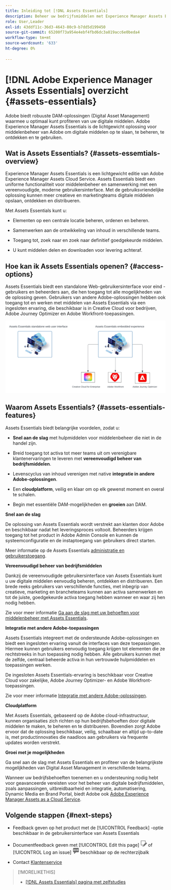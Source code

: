 ```yaml
---
title: Inleiding tot [!DNL Assets Essentials]
description: Beheer uw bedrijfsmiddelen met Experience Manager Assets Essentials, een lichtgewicht Digital Asset Management-tool die in Experience Cloud-toepassingen werkt.
role: User,Leader
exl-id: 43ddf11c-36d3-4643-80c9-b7dd5d199450
source-git-commit: 65200f73a954e4ebf4fbd6dc3a819acc6e0beda4
workflow-type: tm+mt
source-wordcount: '633'
ht-degree: 0%

---
```


# [!DNL Adobe Experience Manager Assets Essentials] overzicht {#assets-essentials}

<!-- TBD: Update this banner to remove Beta label. 
![Banner image for beta docs](assets/do-not-localize/banner-image-beta-docs.png)

-->

Adobe biedt robuuste DAM-oplossingen (Digital Asset Management) waarmee u optimaal kunt profiteren van uw digitale middelen. Adobe Experience Manager Assets Essentials is de lichtgewicht oplossing voor middelenbeheer van Adobe om digitale middelen op te slaan, te beheren, te ontdekken en te gebruiken.

## Wat is Assets Essentials? {#assets-essemtials-overview}

Experience Manager Assets Essentials is een lichtgewicht editie van Adobe Experience Manager Assets Cloud Service. Assets Essentials biedt een uniforme functionaliteit voor middelenbeheer en samenwerking met een vereenvoudigde, moderne gebruikersinterface. Met de gebruiksvriendelijke oplossing kunnen meer creatieve en marketingteams digitale middelen opslaan, ontdekken en distribueren.

Met Assets Essentials kunt u:

* Elementen op een centrale locatie beheren, ordenen en beheren.

* Samenwerken aan de ontwikkeling van inhoud in verschillende teams.

* Toegang tot, zoek naar en zoek naar definitief goedgekeurde middelen.

* U kunt middelen delen en downloaden voor levering achteraf.

## Hoe kan ik Assets Essentials openen? {#access-options}

Assets Essentials biedt een standalone Web-gebruikersinterface voor eind - gebruikers en beheerders aan, die hen toegang tot alle mogelijkheden van de oplossing geven. Gebruikers van andere Adobe-oplossingen hebben ook toegang tot en werken met middelen van Assets Essentials via een ingesloten ervaring, die beschikbaar is in Creative Cloud voor bedrijven, Adobe Journey Optimizer en Adobe Workfront-toepassingen.

![Integratie met andere oplossingen](assets/assets-essentials-integration.svg)

## Waarom Assets Essentials? {#assets-essentials-features}

Assets Essentials biedt belangrijke voordelen, zodat u:

* **Snel aan de slag** met hulpmiddelen voor middelenbeheer die niet in de handel zijn.

* Breid toegang tot activa tot meer teams uit om verenigbare klantenervaringen te leveren met **vereenvoudigd beheer van bedrijfsmiddelen**.

* Levenscyclus van inhoud verenigen met native **integratie in andere Adobe-oplossingen**.

* Een **cloudplatform**, veilig en klaar om op elk gewenst moment en overal te schalen.

* Begin met essentiële DAM-mogelijkheden en **groeien** aan DAM.

**Snel aan de slag**

De oplossing van Assets Essentials wordt verstrekt aan klanten door Adobe en beschikbaar nadat het leveringsproces voltooit. Beheerders krijgen toegang tot het product in Adobe Admin Console en kunnen de systeemconfiguratie en de instaptoegang van gebruikers direct starten.

Meer informatie op de Assets Essentials [administratie en gebruikerstoegang](deploy-administer.md).

**Vereenvoudigd beheer van bedrijfsmiddelen**

Dankzij de vereenvoudigde gebruikersinterface van Assets Essentials kunt u uw digitale middelen eenvoudig beheren, ontdekken en distribueren. Een brede reeks gebruikers van verschillende functies, met inbegrip van creatieve, marketing en brancheteams kunnen aan activa samenwerken en tot de juiste, goedgekeurde activa toegang hebben wanneer en waar zij hen nodig hebben.

Zie voor meer informatie [Ga aan de slag met uw behoeften voor middelenbeheer met Assets Essentials](get-started.md).

**Integratie met andere Adobe-toepassingen**

Assets Essentials integreert met de ondersteunde Adobe-oplossingen en biedt een ingesloten ervaring vanuit de interfaces van deze toepassingen. Hiermee kunnen gebruikers eenvoudig toegang krijgen tot elementen die ze rechtstreeks in hun toepassing nodig hebben. Alle gebruikers kunnen met de zelfde, centraal beheerde activa in hun vertrouwde hulpmiddelen en toepassingen werken.

De ingesloten Assets Essentials-ervaring is beschikbaar voor Creative Cloud voor zakelijke, Adobe Journey Optimizer- en Adobe Workfront-toepassingen.

Zie voor meer informatie [Integratie met andere Adobe-oplossingen](integration.md).

**Cloudplatform**

Met Assets Essentials, gebaseerd op de Adobe cloud-infrastructuur, kunnen organisaties zich richten op hun bedrijfsbehoeften door digitale middelen te maken, te beheren en te distribueren. Bovendien zorgt Adobe ervoor dat de oplossing beschikbaar, veilig, schaalbaar en altijd up-to-date is, met productinnovaties die naadloos aan gebruikers via frequente updates worden verstrekt.

**Groei met je mogelijkheden**

Ga snel aan de slag met Assets Essentials en profiteer van de belangrijkste mogelijkheden van Digital Asset Management in verschillende teams.

Wanneer uw bedrijfsbehoeften toenemen en u ondersteuning nodig hebt voor geavanceerde vereisten voor het beheer van digitale bedrijfsmiddelen, zoals aanpassingen, uitbreidbaarheid en integratie, automatisering, Dynamic Media en Brand Portal, biedt Adobe ook [Adobe Experience Manager Assets as a Cloud Service](https://experienceleague.adobe.com/docs/experience-manager-cloud-service/content/assets/home.html?lang=en).


## Volgende stappen {#next-steps}

* Feedback geven op het product met de [!UICONTROL Feedback] -optie beschikbaar in de gebruikersinterface van Assets Essentials

* Documentfeedback geven met [!UICONTROL Edit this page] ![de pagina bewerken](assets/do-not-localize/edit-page.png) of [!UICONTROL Log an issue] ![een GitHub-probleem maken](assets/do-not-localize/github-issue.png) beschikbaar op de rechterzijbalk

* Contact [Klantenservice](https://experienceleague.adobe.com/?support-solution=General#support)


>[!MORELIKETHIS]
>
>* [[!DNL Assets Essentials] pagina met zelfstudies](https://experienceleague.adobe.com/docs/experience-manager-learn/assets-essentials/overview.html?lang=en)
